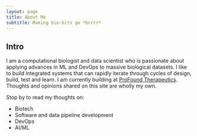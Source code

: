 ```yaml
---
layout: page
title: About Me
subtitle: Making bio-bits go *brrrr*
---
```


## Intro
I am a computational biologist and data scientist who is passionate about applying advances in ML and DevOps to massive biological datasets. 
I like to build integrated systems that can rapidly iterate through cycles of design, build, test and learn. 
I am currently building at [ProFound Therapeutics](https://www.profoundtx.com/).
Thoughts and opinions shared on this site are wholly my own. 

Stop by to read my thoughts on:
* Biotech
* Software and data pipeline development
* DevOps
* AI/ML
